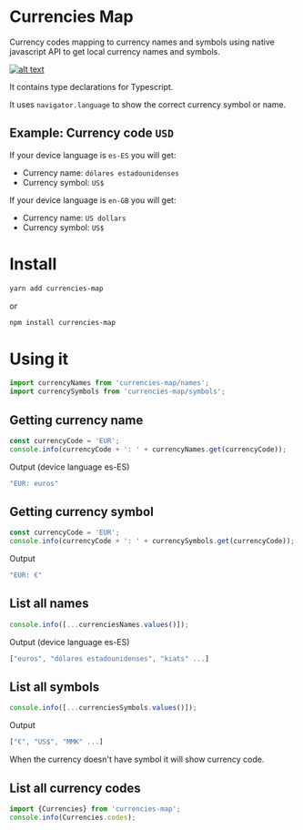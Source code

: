 # Currencies Map
Currency codes mapping to currency names and symbols using native javascript API to get local currency names and symbols.

[![alt text](https://badgen.net/bundlephobia/minzip/currencies-map "Bundle size")](https://bundlephobia.com/result?p=currencies-map)

It contains type declarations for Typescript.

It uses `navigator.language` to show the correct currency symbol or name.

## Example: Currency code `USD`
If your device language is `es-ES` you will get:
- Currency name: `dólares estadounidenses`
- Currency symbol: `US$`

If your device language is `en-GB` you will get:
- Currency name: `US dollars`
- Currency symbol: `US$`

# Install
```bash
yarn add currencies-map
```
or
```bash
npm install currencies-map
```

# Using it
```javascript
import currencyNames from 'currencies-map/names';
import currencySymbols from 'currencies-map/symbols';
```

## Getting currency name
```javascript
const currencyCode = 'EUR';
console.info(currencyCode + ': ' + currencyNames.get(currencyCode));
```
Output (device language es-ES)
```javascript
"EUR: euros"
```

## Getting currency symbol
```javascript
const currencyCode = 'EUR';
console.info(currencyCode + ': ' + currencySymbols.get(currencyCode));
```
Output
```javascript
"EUR: €"
```

## List all names
```javascript
console.info([...currenciesNames.values()]);
```
Output (device language es-ES)
```javascript
["euros", "dólares estadounidenses", "kiats" ...]
```

## List all symbols
```javascript
console.info([...currenciesSymbols.values()]);
```
Output
```javascript
["€", "US$", "MMK" ...]
```
When the currency doesn't have symbol it will show currency code.

## List all currency codes
```javascript
import {Currencies} from 'currencies-map';
console.info(Currencies.codes);
```

